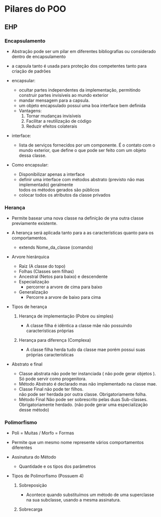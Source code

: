 # Pilares do POO

## EHP

### Encapsulamento

- Abstração pode ser um pilar em diferentes bibliografias
  ou considerado dentro de encapsulamento

- a capsula tanto é usada para proteção dos competentes tanto para criação de padrões

- encapsular:

  - ocultar partes independentes da implementação, permitindo construir partes invisíveis ao mundo exterior
  - mandar mensagem para a capsula.
  - um objeto encapsulado possuí uma boa interface bem definida
  - Vantagens:
    1. Tornar mudanças invisíveis
    1. Facilitar a reutilização de código
    1. Reduzir efeitos colaterais

- interface:

  - lista de serviços fornecidos por um componente. É o contato com o mundo exterior, que define o que pode ser feito com um objeto dessa classe.

- Como encapsular:

  - Disponibilizar apenas a interface
  - definir uma interface com métodos abstrato (previsto não mas implementado) geralmente <br>todos os métodos gerados são públicos
  - colocar todos os atributos da classe privados

### Herança

- Permite basear uma nova classe na definição de yna outra classe previamente existente.
- A herança será aplicada tanto para a as características quanto para os comportamentos.
  - extends Nome_da_classe (comando)
- Arvore hierárquica
  - Raiz (A classe do topo)
  - Folhas (Classes sem filhas)
  - Ancestral (Netos para baixo) e descendente
  - Especialização
    - percorrer a arvore de cima para baixo
  - Generalização
    - Percorre a arvore de baixo para cima
- Tipos de herança

  1. Herança de implementação (Pobre ou simples)

     - A classe filha é idêntica a classe mãe não possuindo características próprias

  1. Herança para diferença (Complexa)
     - A classe filha herda tudo da classe mae porém possui suas próprias características

- Abstrato e final
  - Classe abstrata não pode ter instanciada ( não pode gerar objetos ). Só pode servir como progenitora.
  - Método Abstrato é declarado mas não implementado na classe mae.
  - Classe Final não pode ter filhos.<br> não pode ser herdada por outra classe. Obrigatoriamente folha.
  - Método Final Não pode ser sobrescrito pelas duas Sub-classes. Obrigatoriamente herdado. (não pode gerar uma especialização desse método)

### Polimorfismo

- Poli = Muitas / Morfo = Formas
- Permite que um mesmo nome represente vários comportamentos diferentes
- Assinatura do Método
  - Quantidade e os tipos dos parâmetros
- Tipos de Polimorfismo (Possuem 4)

  1. Sobreposição

     - Acontece quando substituímos um método de uma superclasse na sua subclasse, usando a mesma assinatura.

  1. Sobrecarga
